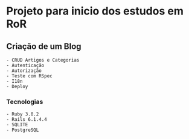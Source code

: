 # Projeto para inicio dos estudos em RoR
## Criação de um Blog
    - CRUD Artigos e Categorias
    - Autenticação
    - Autorização
    - Teste com RSpec
    - I18n
    - Deploy

### Tecnologias
    - Ruby 3.0.2
    - Rails 6.1.4.4
    - SQLITE
    - PostgreSQL
    
